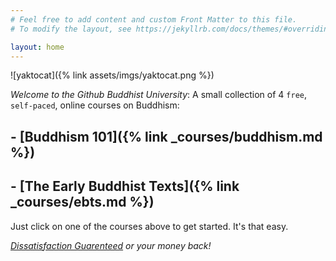```yaml
---
# Feel free to add content and custom Front Matter to this file.
# To modify the layout, see https://jekyllrb.com/docs/themes/#overriding-theme-defaults

layout: home
---
```

![yaktocat]({% link assets/imgs/yaktocat.png %})

_Welcome to the Github Buddhist University_:
A small collection of 4 `free`, `self-paced`, online courses on Buddhism:

## - [Buddhism 101]({% link _courses/buddhism.md %})
## - [The Early Buddhist Texts]({% link _courses/ebts.md %})

Just click on one of the courses above to get started. It's that easy.

_[Dissatisfaction Guarenteed](https://www.accesstoinsight.org/ptf/dhamma/sacca/sacca1/dukkha.html) or your money back!_

